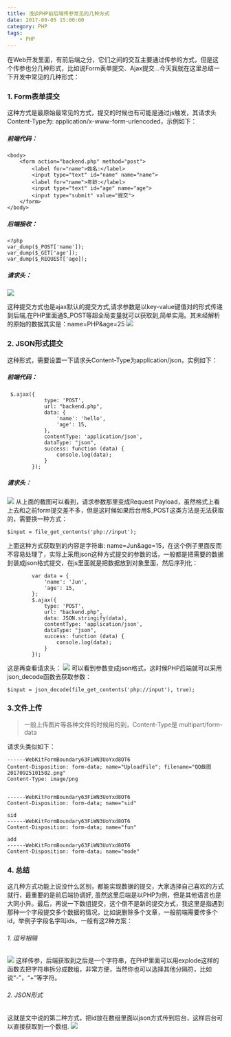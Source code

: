 ```yaml
---
title: 浅谈PHP前后端传参常见的几种方式
date: 2017-09-05 15:00:00
category: PHP
tags: 
    - PHP
---
```


在Web开发里面，有前后端之分，它们之间的交互主要通过传参的方式，但是这个传参也分几种形式，比如说Form表单提交、Ajax提交...今天我就在这里总结一下开发中常见的几种形式：

### 1. Form表单提交
这种方式是最原始最常见的方式，提交的时候也有可能是通过js触发，其请求头Content-Type为: application/x-www-form-urlencoded，示例如下：
##### 前端代码：
```
<body>
    <form action="backend.php" method="post">
        <label for="name">姓名:</label>
        <input type="text" id="name" name="name">
        <label for="name">年龄:</label>
        <input type="text" id="age" name="age">
        <input type="submit" value="提交">
    </form>
</body>
```

<!--more-->

##### 后端接收：
```
<?php
var_dump($_POST['name']);
var_dump($_GET['age']);
var_dump($_REQUEST['age]);
```
##### 请求头：
![](http://upload-images.jianshu.io/upload_images/3571187-3b1aa32292a0f9e5.png?imageMogr2/auto-orient/strip%7CimageView2/2/w/1240)

这种提交方式也是ajax默认的提交方式,请求参数是以key-value键值对的形式传递到后端,在PHP里面通$_POST等超全局变量就可以获取到,简单实用。其未经解析的原始的数据其实是：name=PHP&age=25
![](http://upload-images.jianshu.io/upload_images/3571187-c2d0236765996437.png?imageMogr2/auto-orient/strip%7CimageView2/2/w/1240)

### 2. JSON形式提交
这种形式，需要设置一下请求头Content-Type为application/json，实例如下：
##### 前端代码：
```
 $.ajax({
            type: 'POST',
            url: "backend.php",
            data: {
                'name': 'hello',
                'age': 15,
            },
            contentType: 'application/json',
            dataType: "json",
            success: function (data) {
                console.log(data);
            }
        });
```
##### 请求头：
![](http://upload-images.jianshu.io/upload_images/3571187-cbf271fe3dd4bad7.png?imageMogr2/auto-orient/strip%7CimageView2/2/w/1240)
从上面的截图可以看到，请求参数那里变成Request Payload，虽然格式上看上去和之前form提交差不多，但是这时候如果后台用$_POST这类方法是无法获取的，需要换一种方式：
```
$input = file_get_contents('php://input');
```
上面这种方式获取到的内容是字符串: name=Jun&age=15，在这个例子里面反而不容易处理了，实际上采用json这种方式提交的参数的话，一般都是把需要的数据封装成json格式提交，在js里面就是把数据放到对象里面，然后序列化：
```
        var data = {
            'name': 'Jun',
            'age': 15,
        };
        $.ajax({
            type: 'POST',
            url: "backend.php",
            data: JSON.stringify(data),
            contentType: 'application/json',
            dataType: "json",
            success: function (data) {
                console.log(data);
            }
        });
```
这是再查看请求头：
![](http://upload-images.jianshu.io/upload_images/3571187-7f20f6b265d2e8bf.png?imageMogr2/auto-orient/strip%7CimageView2/2/w/1240)
可以看到参数变成json格式，这时候PHP后端就可以采用json_decode函数去获取参数：
```
$input = json_decode(file_get_contents('php://input'), true);
```

### 3.文件上传
> 一般上传图片等各种文件的时候用的到，Content-Type是 multipart/form-data

请求头类似如下：
```
------WebKitFormBoundary63FiWN3UoYxd8OT6
Content-Disposition: form-data; name="UploadFile"; filename="QQ截图20170925101502.png"
Content-Type: image/png


------WebKitFormBoundary63FiWN3UoYxd8OT6
Content-Disposition: form-data; name="sid"

sid
------WebKitFormBoundary63FiWN3UoYxd8OT6
Content-Disposition: form-data; name="fun"

add
------WebKitFormBoundary63FiWN3UoYxd8OT6
Content-Disposition: form-data; name="mode"

```

### 4. 总结
这几种方式功能上说没什么区别，都能实现数据的提交，大家选择自己喜欢的方式就行，最重要的是前后端协调好, 虽然这里后端是以PHP为例，但是其他语言也是大同小异。最后，再说一下数组提交，这个倒不是新的提交方式，我这里是指遇到那种一个字段提交多个数据的情况，比如说删除多个文章，一般前端需要传多个id，举例子字段名字叫ids，一般有这2种方案：
###### 1. 逗号相隔
![](http://upload-images.jianshu.io/upload_images/3571187-5ca0c75d95ef56bb.png?imageMogr2/auto-orient/strip%7CimageView2/2/w/1240)
这样传参，后端获取到之后是一个字符串，在PHP里面可以用explode这样的函数去把字符串拆分成数组，非常方便，当然你也可以选择其他分隔符，比如说“-”，“+”等字符。
###### 2. JSON形式
这就是文中说的第二种方式，把id放在数组里面以json方式传到后台，这样后台可以直接获取到一个数组.
![](http://upload-images.jianshu.io/upload_images/3571187-8a85e131e56d62b8.png?imageMogr2/auto-orient/strip%7CimageView2/2/w/1240)



